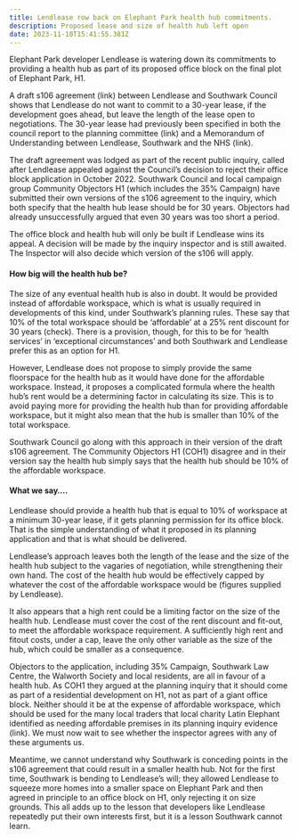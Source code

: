 ```yaml
---
title: Lendlease row back on Elephant Park health hub commitments.
description: Proposed lease and size of health hub left open
date: 2023-11-10T15:41:55.381Z
---
```

Elephant Park developer Lendlease is watering down its commitments to providing a health hub as part of its proposed office block on the final plot of Elephant Park, H1.

A draft s106 agreement (link) between Lendlease and Southwark Council shows that Lendlease do not want to commit to a 30-year lease, if the development goes ahead, but leave the length of the lease open to negotiations.  The 30-year lease had previously been specified in both the council report to the planning committee (link) and a Memorandum of Understanding between Lendlease, Southwark and the NHS (link).

The draft agreement was lodged as part of the recent public inquiry, called after Lendlease appealed against the Council’s decision to reject their office block application in October 2022.  Southwark Council and local campaign group Community Objectors H1 (which includes the 35% Campaign) have submitted their own versions of the s106 agreement to the inquiry, which both specify that the health hub lease should be for 30 years.  Objectors had already unsuccessfully argued that even 30 years was too short a period.


The office block and health hub will only be built if Lendlease wins its appeal.  A decision will be made by the inquiry inspector and is still awaited.  The Inspector will also decide which version of the s106 will apply.

#### How big will the health hub be?

The size of any eventual health hub is also in doubt.  It would be provided instead of affordable workspace, which is what is usually required in developments of this kind, under Southwark’s planning rules.  These say that 10% of the total workspace should be ‘affordable’ at a 25% rent discount for 30 years (check).  There is a provision, though, for this to be for ‘health services’ in ‘exceptional circumstances’ and both Southwark and Lendlease prefer this as an option for H1.

However, Lendlease does not propose to simply provide the same floorspace for the health hub as it would have done for the affordable workspace.  Instead, it proposes a complicated formula where the health hub’s rent would be a determining factor in calculating its size.  This is to avoid paying more for providing the health hub than for providing affordable workspace, but it might also mean that the hub is smaller than 10% of the total workspace.

Southwark Council go along with this approach in their version of the draft s106 agreement. The Community Objectors H1 (COH1) disagree and in their version say the health hub simply says that the health hub should be 10% of the affordable workspace.

#### What we say….

Lendlease should provide a health hub that is equal to 10% of workspace at a minimum 30-year lease, if it gets planning permission for its office block.  That is the simple understanding of what it proposed in its planning application and that is what should be delivered.

Lendlease’s approach leaves both the length of the lease and the size of the health hub subject to the vagaries of negotiation, while strengthening their own hand.  The cost of the health hub would be effectively capped by whatever the cost of the affordable workspace would be (figures supplied by Lendlease).

It also appears that a high rent could be a limiting factor on the size of the health hub.  Lendlease must cover the cost of the rent discount and fit-out, to meet the affordable workspace requirement.  A sufficiently high rent and fitout costs, under a cap, leave the only other variable as the size of the hub, which could be smaller as a consequence.

Objectors to the application, including 35% Campaign, Southwark Law Centre, the Walworth Society and local residents, are all in favour of a health hub.  As COH1 they argued at the planning inquiry that it should come as part of a residential development on H1, not as part of a giant office block.  Neither should it be at the expense of affordable workspace, which should be used for the many local traders that local charity Latin Elephant identified as needing affordable premises in its planning inquiry evidence (link).  We must now wait to see whether the inspector agrees with any of these arguments us.

Meantime, we cannot understand why Southwark is conceding points in the s106 agreement that could result in a smaller health hub. Not for the first time, Southwark is bending to Lendlease’s will; they allowed Lendlease to squeeze more homes into a smaller space on Elephant Park and then agreed in principle to an office block on H1, only rejecting it on size grounds.  This all adds up to the lesson that developers like Lendlease repeatedly put their own interests first, but it is a lesson Southwark cannot learn.